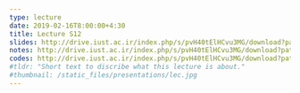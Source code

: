 ```yaml
---
type: lecture
date: 2019-02-16T8:00:00+4:30
title: Lecture S12
slides: http://drive.iust.ac.ir/index.php/s/pvH40tElHCvu3MG/download?path=%2FSlides&files=AP_S12.pdf
notes: http://drive.iust.ac.ir/index.php/s/pvH40tElHCvu3MG/download?path=%2FClassVideos&files=S12.mp4
codes: http://drive.iust.ac.ir/index.php/s/pvH40tElHCvu3MG/download?path=%2FCode&files=S12.zip
#tldr: "Short text to discribe what this lecture is about."
#thumbnail: /static_files/presentations/lec.jpg
---
```


